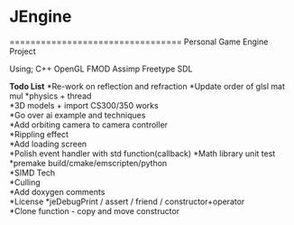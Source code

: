 # JEngine

=================================
Personal Game Engine Project

Using;
C++
OpenGL
FMOD
Assimp
Freetype
SDL

**Todo List** 
*Re-work on reflection and refraction
*Update order of glsl mat mul
*physics + thread  
*3D models + import CS300/350 works  
*Go over ai example and techniques  
*Add orbiting camera to camera controller  
*Rippling effect  
*Add loading screen  
*Polish event handler with std function(callback)
*Math library unit test  
*premake build/cmake/emscripten/python  
*SIMD Tech  
*Culling  
*Add doxygen comments  
*License
*jeDebugPrint / assert / friend / constructor+operator  
*Clone function - copy and move constructor  
